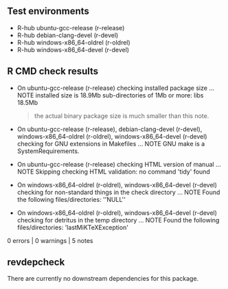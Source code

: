 ## Test environments
- R-hub ubuntu-gcc-release (r-release)
- R-hub debian-clang-devel (r-devel)
- R-hub windows-x86_64-oldrel (r-oldrel)
- R-hub windows-x86_64-devel (r-devel)

## R CMD check results
* On ubuntu-gcc-release (r-release)
  checking installed package size ... NOTE
    installed size is 18.9Mb
    sub-directories of 1Mb or more:
      libs  18.5Mb

  > the actual binary package size is much smaller than this note.

* On ubuntu-gcc-release (r-release), debian-clang-devel (r-devel), windows-x86_64-oldrel (r-oldrel), windows-x86_64-devel (r-devel)
  checking for GNU extensions in Makefiles ... NOTE
  GNU make is a SystemRequirements.

* On ubuntu-gcc-release (r-release)
  checking HTML version of manual ... NOTE
  Skipping checking HTML validation: no command 'tidy' found

* On windows-x86_64-oldrel (r-oldrel), windows-x86_64-devel (r-devel)
  checking for non-standard things in the check directory ... NOTE
  Found the following files/directories:
    ''NULL''

* On windows-x86_64-oldrel (r-oldrel), windows-x86_64-devel (r-devel)
  checking for detritus in the temp directory ... NOTE
  Found the following files/directories:
    'lastMiKTeXException'

0 errors | 0 warnings | 5 notes

## revdepcheck
There are currently no downstream dependencies for this package.
